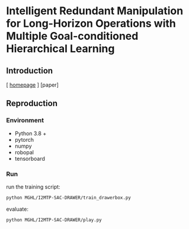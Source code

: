 # Intelligent Redundant Manipulation for Long-Horizon Operations with Multiple Goal-conditioned Hierarchical Learning

## Introduction
[ [homepage](https://nonejou072.github.io/mghl.html) ]  [paper]

## Reproduction
### Environment
* Python 3.8 +
* pytorch
* numpy
* robopal
* tensorboard

### Run

run the training script:
```bash
python MGHL/I2MTP-SAC-DRAWER/train_drawerbox.py
```

evaluate:
```bash
python MGHL/I2MTP-SAC-DRAWER/play.py
```

